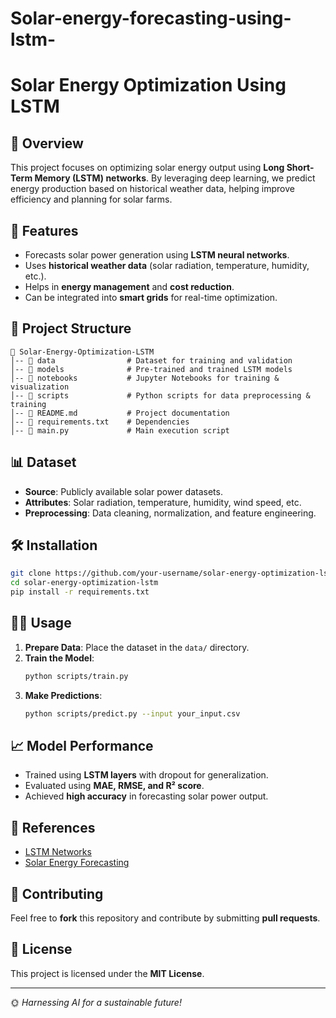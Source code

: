 # Solar-energy-forecasting-using-lstm-
# Solar Energy Optimization Using LSTM

## 📌 Overview
This project focuses on optimizing solar energy output using **Long Short-Term Memory (LSTM) networks**. By leveraging deep learning, we predict energy production based on historical weather data, helping improve efficiency and planning for solar farms.

## 🚀 Features
- Forecasts solar power generation using **LSTM neural networks**.
- Uses **historical weather data** (solar radiation, temperature, humidity, etc.).
- Helps in **energy management** and **cost reduction**.
- Can be integrated into **smart grids** for real-time optimization.

## 📂 Project Structure
```
📁 Solar-Energy-Optimization-LSTM
│-- 📂 data                # Dataset for training and validation
│-- 📂 models              # Pre-trained and trained LSTM models
│-- 📂 notebooks           # Jupyter Notebooks for training & visualization
│-- 📂 scripts             # Python scripts for data preprocessing & training
│-- 📜 README.md           # Project documentation
│-- 📜 requirements.txt    # Dependencies
│-- 📜 main.py             # Main execution script
```

## 📊 Dataset
- **Source**: Publicly available solar power datasets.
- **Attributes**: Solar radiation, temperature, humidity, wind speed, etc.
- **Preprocessing**: Data cleaning, normalization, and feature engineering.

## 🛠 Installation
```bash
git clone https://github.com/your-username/solar-energy-optimization-lstm.git
cd solar-energy-optimization-lstm
pip install -r requirements.txt
```

## 🏃‍♂️ Usage
1. **Prepare Data**: Place the dataset in the `data/` directory.
2. **Train the Model**:
   ```bash
   python scripts/train.py
   ```
3. **Make Predictions**:
   ```bash
   python scripts/predict.py --input your_input.csv
   ```

## 📈 Model Performance
- Trained using **LSTM layers** with dropout for generalization.
- Evaluated using **MAE, RMSE, and R² score**.
- Achieved **high accuracy** in forecasting solar power output.

## 🔗 References
- [LSTM Networks](https://colah.github.io/posts/2015-08-Understanding-LSTMs/)
- [Solar Energy Forecasting](https://www.sciencedirect.com/topics/engineering/solar-energy-forecasting)

## 🤝 Contributing
Feel free to **fork** this repository and contribute by submitting **pull requests**.

## 📝 License
This project is licensed under the **MIT License**.

---

🌞 *Harnessing AI for a sustainable future!*


